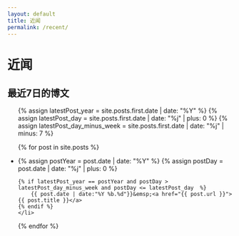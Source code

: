 ```yaml
---
layout: default
title: 近闻
permalink: /recent/
---
```


# 近闻

## 最近7日的博文

<ul>
{% assign latestPost_year = site.posts.first.date | date: "%Y"  %}
{% assign latestPost_day = site.posts.first.date | date: "%j" | plus: 0  %}
{% assign latestPost_day_minus_week = site.posts.first.date | date: "%j" | minus: 7  %}

{% for post in site.posts %}
    <li>
    {% assign postYear = post.date | date: "%Y" %}
    {% assign postDay = post.date | date: "%j" | plus: 0 %}
    
    {% if latestPost_year == postYear and postDay > latestPost_day_minus_week and postDay <= latestPost_day  %}
        {{ post.date | date:"%Y %b.%d"}}&emsp;<a href="{{ post.url }}">{{ post.title }}</a>
    {% endif %}
    </li>
{% endfor %}
</ul>